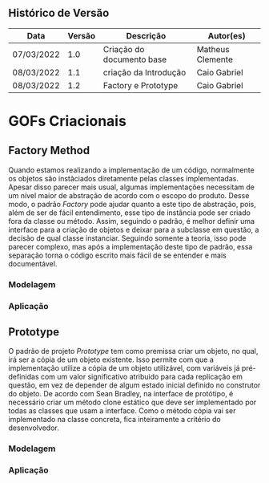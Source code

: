 ## Histórico de Versão

| Data       | Versão | Descrição                  | Autor(es)        |
| ---------- | ------ | -------------------------- | ---------------- |
| 07/03/2022 | 1.0    | Criação do documento base  | Matheus Clemente |
| 08/03/2022 | 1.1    | criação da Introdução      | Caio Gabriel     |
| 08/03/2022 | 1.2    | Factory e Prototype        | Caio Gabriel     |


# GOFs Criacionais

## Factory Method

Quando estamos realizando a implementação de um código, normalmente os objetos são instâciados diretamente pelas classes implementadas. 
Apesar disso parecer mais usual, algumas implementações necessitam de um nível maior de abstração de acordo com o escopo do produto. 
Desse modo, o padrão *Factory* pode ajudar quanto a este tipo de abstração, pois, além de ser de fácil entendimento, esse tipo de instância
pode ser criado fora da classe ou método. Assim, seguindo o padrão, é melhor definir uma interface para a criação de objetos e deixar para
a subclasse em questão, a decisão de qual classe instanciar. Seguindo somente a teoria, isso pode parecer complexo, mas após a implementação
deste tipo de padrão, essa separação torna o código escrito mais fácil de se entender e mais documentável. 

### Modelagem

### Aplicação



## Prototype

O padrão de projeto *Prototype* tem como premissa criar um objeto, no qual, irá ser a cópia de um objeto existente. Isso permite com que a 
implementação utilize a cópia de um objeto utilizável, com variáveis já pré-definidas com um valor significativo atribuido para cada replicação em 
questão, em vez de depender de algum estado inicial definido no construtor do objeto. De acordo com Sean Bradley, na interface de protótipo,
é necessário criar um método clone estático que deve ser implementado por todas as classes que usam a interface. Como o método cópia vai ser
implementado na classe concreta, fica inteiramente a critério do desenvolvedor.


### Modelagem

### Aplicação